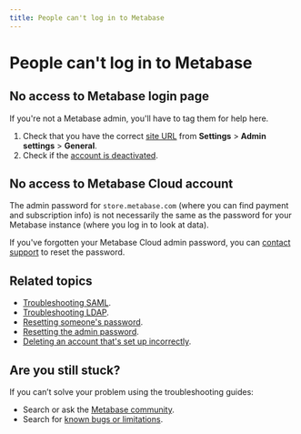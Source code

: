 ```yaml
---
title: People can't log in to Metabase
---
```


# People can't log in to Metabase

## No access to Metabase login page

If you're not a Metabase admin, you'll have to tag them for help here.

1. Check that you have the correct [site URL](../configuring-metabase/settings.md) from **Settings** > **Admin settings** > **General**.
3. Check if the [account is deactivated](../people-and-groups/managing.md#deactivating-an-account).

## No access to Metabase Cloud account

The admin password for `store.metabase.com` (where you can find payment and subscription info) is not necessarily the same as the password for your Metabase instance (where you log in to look at data).

If you've forgotten your Metabase Cloud admin password, you can [contact support](https://www.metabase.com/help-premium) to reset the password.

## Related topics

- [Troubleshooting SAML](./saml.md).
- [Troubleshooting LDAP](./ldap.md).
- [Resetting someone's password](../people-and-groups/managing.md#resetting-someones-password).
- [Resetting the admin password](../people-and-groups/managing.md#resetting-the-admin-password).
- [Deleting an account that's set up incorrectly](../people-and-groups/managing.md#deleting-an-account).

## Are you still stuck?

If you can’t solve your problem using the troubleshooting guides:

- Search or ask the [Metabase community](https://discourse.metabase.com/).
- Search for [known bugs or limitations](./known-issues.md).
